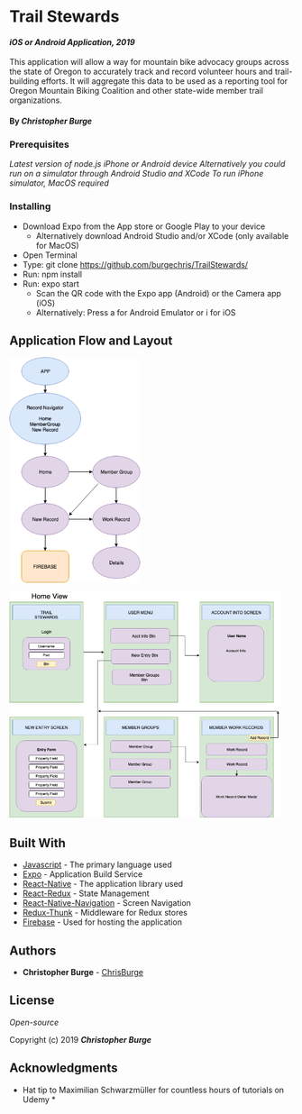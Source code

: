 # Trail Stewards

#### _iOS or Android Application, 2019_

This application will allow a way for mountain bike advocacy groups across the state of Oregon to accurately track and record volunteer hours and trail-building efforts. It will aggregate this data to be used as a reporting tool for Oregon Mountain Biking Coalition and other state-wide member trail organizations.

#### By _**Christopher Burge**_

### Prerequisites

_Latest version of node.js_
_iPhone or Android device_
_Alternatively you could run on a simulator through Android Studio and XCode_
  _To run iPhone simulator, MacOS required_

### Installing

- Download Expo from the App store or Google Play to your device
  - Alternatively download Android Studio and/or XCode (only available for MacOS)
- Open Terminal
- Type: git clone https://github.com/burgechris/TrailStewards/
- Run: npm install
- Run: expo start
  - Scan the QR code with the Expo app (Android) or the Camera app (iOS)
  - Alternatively: Press a for Android Emulator or i for iOS

## Application Flow and Layout

<img src="assets/images/TrailAppComponentChart.png"
     alt="Application Component Tree"
     style="float: center" 
     height= "400" /> 

<img src="assets/images/TrailAppUI.png"
     alt="Application UI Diagram"
     style="float: center" 
     height= "400" />      

## Built With

* [Javascript](https://javascript.info/) - The primary language used
* [Expo](https://expo.io/) - Application Build Service
* [React-Native](https://facebook.github.io/react-native/) - The application library used
* [React-Redux](https://react-redux.js.org/) - State Management
* [React-Native-Navigation](https://reactnavigation.org/) - Screen Navigation
* [Redux-Thunk](https://github.com/reduxjs/redux-thunk) - Middleware for Redux stores
* [Firebase](https://firebase.google.com/) - Used for hosting the application

## Authors

* **Christopher Burge** - [ChrisBurge](https://github.com/burgechris)

## License

*Open-source*

Copyright (c) 2019 **_Christopher Burge_**

## Acknowledgments

* Hat tip to Maximilian Schwarzmüller for countless hours of tutorials on Udemy *

